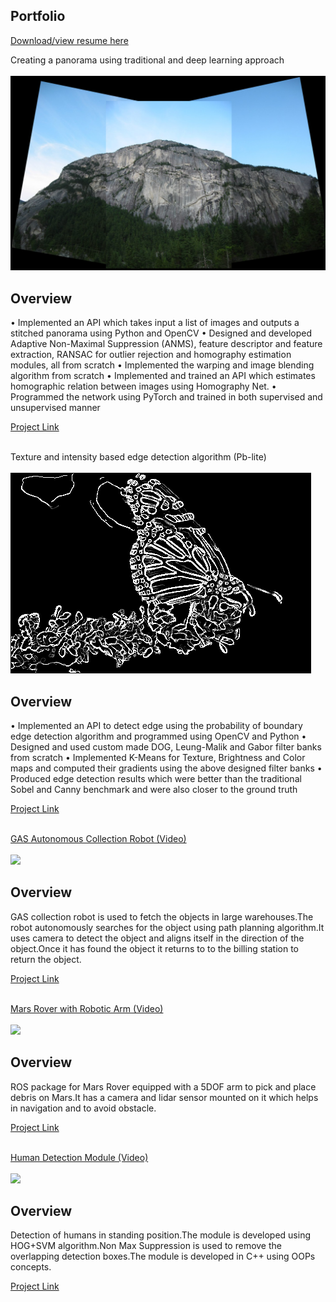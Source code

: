 ## Portfolio
<a href="https://drive.google.com/file/d/1RgV3hpZB10lIqgARfxxg9TVQTZNys-wV/view?usp=sharing"> Download/view resume here </a>

<a>Creating a panorama using traditional and deep learning approach</a> 
<br><br>
<img src="images/p2.png?raw=true"/>
<h2>Overview</h2>
<p>• Implemented an API which takes input a list of images and outputs a stitched panorama using
Python and OpenCV
• Designed and developed Adaptive Non-Maximal Suppression (ANMS), feature descriptor
and feature extraction, RANSAC for outlier rejection and homography estimation modules,
all from scratch
• Implemented the warping and image blending algorithm from scratch
• Implemented and trained an API which estimates homographic relation between images
using Homography Net.
• Programmed the network using PyTorch and trained in both supervised and unsupervised manner</p>
<a href="https://github.com/gauraut/Homography_panorama">Project Link</a> 
<br><br>

<a>Texture and intensity based edge detection algorithm (Pb-lite)</a> 
<br><br>
<img src="images/pb_3.png?raw=true"/>
<h2>Overview</h2>
<p>• Implemented an API to detect edge using the probability of boundary edge detection
algorithm and programmed using OpenCV and Python
• Designed and used custom made DOG, Leung-Malik and Gabor filter banks from scratch
• Implemented K-Means for Texture, Brightness and Color maps and computed their gradients
using the above designed filter banks
• Produced edge detection results which were better than the traditional Sobel and Canny
benchmark and were also closer to the ground truth</p>
<a href="https://github.com/gauraut/pb-lite">Project Link</a> 
<br><br>


<a href="https://www.youtube.com/watch?v=89bhQhLPd2o">GAS Autonomous Collection Robot (Video)</a> 
<br><br>
<img src="images/gas.png?raw=true"/>
<h2>Overview</h2>
<p>GAS collection robot is used to fetch the objects in large warehouses.The robot autonomously searches for the object using path planning algorithm.It uses camera to detect the object and aligns itself in the direction of the object.Once it has found the object it returns to to the billing station to return the object.</p>
<a href="https://github.com/Sameep2808/gas">Project Link</a> 
<br><br>


<a href="https://youtu.be/IoMEVCYC8AU">Mars Rover with Robotic Arm (Video)</a> 
<br><br>
<img src="images/rover.jpeg?raw=true"/>
<h2>Overview</h2>
<p>ROS package for Mars Rover equipped with a 5DOF arm to pick and place debris on Mars.It has a camera and lidar sensor mounted on it which helps in navigation and to avoid obstacle.</p>
<a href="https://github.com/gauraut/Rover">Project Link</a> 
<br><br>


<a href="https://drive.google.com/file/d/1x613MHsiA7wgZiBNj1jrvGVsHL4oLTkb/view?usp=sharing">Human Detection Module (Video)</a> 
<br><br>
<img src="images/human.gif?raw=true"/>
<h2>Overview</h2>
<p>Detection of humans in standing position.The module is developed using HOG+SVM algorithm.Non Max Suppression is used to remove the overlapping detection boxes.The module is developed in C++  using OOPs concepts.</p>
<a href="https://github.com/advaitp/HOG_Human_Detection">Project Link</a> 
<br><br>

